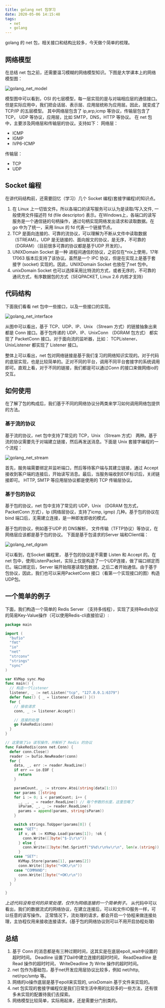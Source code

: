 ```yaml
---
title: golang net 包学习
date: 2020-05-06 14:15:48
tags:
  - net
  - golang
---
```


golang 的 net 包，相关接口和结构比较多，今天做个简单的梳理。

<!--more-->

## 网络模型

在总结 net 包之前，还需要温习模糊的网络模型知识。下图是大学课本上的网络模型图：

![golang_net_model](golang_net_model.jpg)

模型图中可以看到，OSI 的七层模型，每一层实现的是与对端相应层的通信接口。但是实际应用中，我们把会话层、表示层、应用层统称为应用层。因此，就变成了TCP/IP 的五层模型。 其中网络层包含了 ip,arp,icmp 等协议，传输层包含了 TCP， UDP 等协议，应用层，比如 SMTP，DNS，HTTP 等协议。
在 net 包中，主要涉及网络层和传输层的协议。支持如下：
网络层：

- ICMP
- IGMP
- IVP6-ICMP

传输层：

- TCP
- UDP

## Socket 编程

在讲代码结构前，还需要回忆（学习）几个 Socket 编程(套接字编程)的知识点。

1. 在 Linux 上一切皆文件。所以各端口的读写服务可以认为是读取/写入文件, 一般使用文件描述符 fd (file descriptor) 表示。在Windows上，各端口的读写服务是一个通信链的句柄操作，通过句柄实现网络发出请求和读取数据。在 go 中为了统一，采用 linux 的 fd 代表一个链接节点。
2. TCP 是面向连接的、可靠的流协议，可以理解为不断从文件中读取数据（STREAM）。UDP 是无链接的、面向报文的协议，是无序，不可靠的（DGRAM）（目前很多可靠的协议都是基于UDP 开发的）。
3. UNIXDomain Socket 是一种 进程间通信的协议，之前仅在\*nix上使用，17年 17063 版本后支持了该协议。虽然是一个 IPC 协议，但是在实现上是基于套接字 (socket) 实现的。因此，UNIXDomain Socket 也放在了net 包中。
4. unixDomain Socket 也可以选择采用比特流的方式，或者无序的，不可靠的通讯方式，有序数据包的方式（SEQPACKET, Linux 2.6 内核才支持）

## 代码结构

下面我们看看 net 包中一些接口，以及一些接口的实现。

![golang_net_interface](golang_net_interface.jpg)

从图中可以看出，基于 TCP、UDP、IP、Unix （Stream 方式）的链接抽象出来都是 Conn 接口。基于包传递的 UDP、IP、UnixConn （DGRAM 包方式） 都实现了 PacketConn 接口。对于面向流的监听器，比如： TCPListener、 UnixListener 都实现了 Listener 接口。

整体上可以看出，net 包对网络链接是基于我们复习的网络知识实现的。对于代码的底层实现，也是比较简单的。正对不同的平台，调用不同平台套接字的系统调用即可。直观上看，对于不同的链接，我们都是可以通过Conn 的接口来做网络io的交互。

## 如何使用

在了解了包的构成后，我们基于不同的网络协议分两类来学习如何调用网络包提供的方法。

### 基于流的协议

基于流的协议，net 包中支持了常见的 TCP，Unix （Stream 方式） 两种。基于流的协议需要先于对端建立链接，然后再发送消息。下面是 Unix 套接字编程的一个流程：

![golang_net_stream](golang_net_stream.jpg)

首先，服务端需要绑定并监听端口，然后等待客户端与其建立链接，通过 Accept 接收到客户端的连接后，开始读写消息。最后，当服务端收到EOF标识后，关闭链接即可。 HTTP, SMTP 等应用层协议都是使用的 TCP 传输层协议。
### 基于包的协议

基于包的协议，net 包中支持了常见的 UDP，Unix （DGRAM 包方式，PacketConn 方式），Ip (网络层协议，支持了icmp, igmp) 几种。基于包的协议在bind 端口后，无需建立连接，是一种即发即收的模式。

基于包的协议，例如基于UDP 的 DNS解析， 文件传输（TFTP协议）等协议，在网络层应该都是基于包的协议。 下面是基于包请求的Server 端和Client端：

![golang_net_dgram](golang_net_dgram.jpg)

可以看到，在Socket 编程里， 基于包的协议是不需要 Listen 和 Accept 的。在 net 包中，使用ListenPacket，实际上仅是构造了一个UDP连接，做了端口绑定而已。端口绑定后，Server 端开始阻塞读取包数据，之后二者开始通信。由于基于包协议，因此，我们也可以采用PacketConn 接口（看第一个实现接口的图）构造UDP包。

## 一个简单的例子

下面，我们构造一个简单的 Redis Server （支持多线程），实现了支持Redis协议的简易Key-Value操作（可以使用Redis-cli直接验证）:

```go
package main

import (
  "bufio"
  "fmt"
  "io"
  "net"
  "strconv"
  "strings"
  "sync"
)

var KVMap sync.Map
func main() {
  // 构造一个listener
  listener, _ := net.Listen("tcp", "127.0.0.1:6379")
  defer func() { _ = listener.Close() }()
  for {
    // 接收请求
    conn, _ := listener.Accept()

    // 连接的处理
    go FakeRedis(conn)
  }
}

// 这里做了io 读写操作，并解析了 Redis 的协议
func FakeRedis(conn net.Conn) {
  defer conn.Close()
  reader := bufio.NewReader(conn)
  for {
    data, _, err := reader.ReadLine()
    if err == io.EOF {
      return
    }

    paramCount, _ := strconv.Atoi(string(data[1:]))
    var params []string
    for i := 0; i < paramCount; i++ {
      _, _, _ = reader.ReadLine() // 每个参数的长度，这里忽略了
      sParam, _, _ := reader.ReadLine()
      params = append(params, string(sParam))
    }

    switch strings.ToUpper(params[0]) {
    case "GET":
      if v, ok := KVMap.Load(params[1]); !ok {
        conn.Write([]byte("$-1\r\n"))
      } else {
        conn.Write([]byte(fmt.Sprintf("$%d\r\n%v\r\n", len(v.(string)), v)))
      }
    case "SET":
      KVMap.Store(params[1], params[2])
      conn.Write([]byte("+OK\r\n"))
    case "COMMAND":
      conn.Write([]byte("+OK\r\n"))
    }
  }

}
```

*上述代码没有任何的异常处理，仅作为网络连接的一个简单例子。*
从代码中可以看出，我们的数据流式的网络协议，在建立连接后，可以和文件IO服务一样，可以任意的读写操作。
正常情况下，流处理的请求，都会开启一个协程来做连接处理，主协程仅用来接收连接请求。(基于包的网络协议则可以不用开启协程处理)

## 总结

1. 基于 Conn 的消息都是有三种过期时间，这其实是在底层epoll\_wait中设置的超时时间。 Deadline 设置了Dail中建立连接的超时时间， ReadDeadline 是 Read 操作的超时时间， WriteDeadline 为 Write 操作的超时时间。
2. net 包作为基础包，基于net开发应用层协议比较多，例如 net/http,  net/rpc/smtp 等。
3. 网络的io操作底层是基于epoll来实现的, unixDomain 基于文件来实现的。
4. net 包实现的套接字编程仅是我们日常生活中用的比较多的一些方法，还有很多未实现的配置待我们去探索。
5. 网络模型比较简单，实际用起来，还是需要分门别类的。

